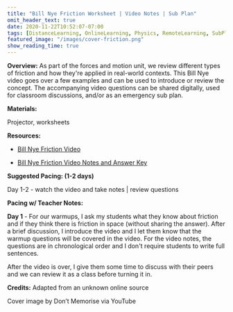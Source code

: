 ```yaml
---
title: "Bill Nye Friction Worksheet | Video Notes | Sub Plan"
omit_header_text: true
date: 2020-11-22T10:52:07-07:00
tags: [DistanceLearning, OnlineLearning, Physics, RemoteLearning, SubPlans, Video Notes, Worksheets]
featured_image: "/images/cover-friction.png"
show_reading_time: true
---
```


**Overview:** As part of the forces and motion unit, we review different types of friction and how they're applied in real-world contexts. This Bill Nye video goes over a few examples and can be used to introduce or review the concept. The accompanying video questions can be shared digitally, used for classroom discussions, and/or as an emergency sub plan.

**Materials:**

Projector, worksheets

**Resources:**

- [Bill Nye Friction Video](https://www.dailymotion.com/video/x3jyuu2)

- [Bill Nye Friction Video Notes and Answer Key](/downloads/bill-nye-friction-ws-and-key.docx)

**Suggested Pacing: (1-2 days)**

Day 1-2 - watch the video and take notes | review questions

**Pacing w/ Teacher Notes:**

**Day 1** - For our warmups, I ask my students what they know about friction and if they think there is friction in space (without sharing the answer). After a brief discussion, I introduce the video and I let them know that the warmup questions will be covered in the video. For the video notes, the questions are in chronological order and I don't require students to write full sentences.

After the video is over, I give them some time to discuss with their peers and we can review it as a class before turning it in.

**Credits:** Adapted from an unknown online source

Cover image by Don’t Memorise via YouTube
